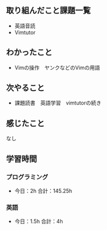 ## 取り組んだこと課題一覧
- 英語音読
- Vimtutor
## わかったこと
- Vimの操作　ヤンクなどのVimの用語
## 次やること
- 課題読書　英語学習　vimtutorの続き

## 感じたこと
なし

## 学習時間
### プログラミング
- 今日：2h 合計：145.25h
### 英語
- 今日：1.5h 合計：4h